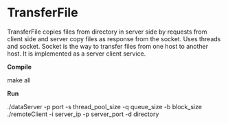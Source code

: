 # TransferFile

TransferFile copies files from directory in server side by requests from client side and server copy files as response from the socket.
Uses threads and socket. Socket is the way to transfer files from one host to another host. 
It is implemented as a server client service.

<b> Compile </b>

make all

<b> Run </b>

./dataServer -p port -s thread_pool_size -q queue_size -b block_size
./remoteClient -i server_ip -p server_port -d directory
